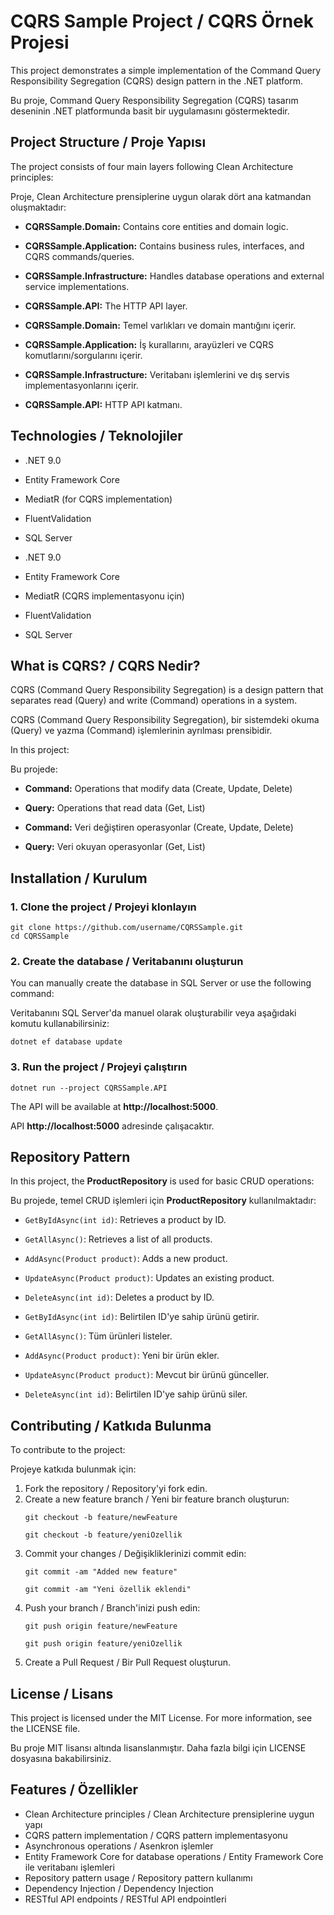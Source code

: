 # CQRS Sample Project / CQRS Örnek Projesi

This project demonstrates a simple implementation of the Command Query Responsibility Segregation (CQRS) design pattern in the .NET platform.

Bu proje, Command Query Responsibility Segregation (CQRS) tasarım deseninin .NET platformunda basit bir uygulamasını göstermektedir.

## Project Structure / Proje Yapısı

The project consists of four main layers following Clean Architecture principles:

Proje, Clean Architecture prensiplerine uygun olarak dört ana katmandan oluşmaktadır:

- **CQRSSample.Domain:** Contains core entities and domain logic.
- **CQRSSample.Application:** Contains business rules, interfaces, and CQRS commands/queries.
- **CQRSSample.Infrastructure:** Handles database operations and external service implementations.
- **CQRSSample.API:** The HTTP API layer.

- **CQRSSample.Domain:** Temel varlıkları ve domain mantığını içerir.
- **CQRSSample.Application:** İş kurallarını, arayüzleri ve CQRS komutlarını/sorgularını içerir.
- **CQRSSample.Infrastructure:** Veritabanı işlemlerini ve dış servis implementasyonlarını içerir.
- **CQRSSample.API:** HTTP API katmanı.

## Technologies / Teknolojiler

- .NET 9.0
- Entity Framework Core
- MediatR (for CQRS implementation)
- FluentValidation
- SQL Server

- .NET 9.0
- Entity Framework Core
- MediatR (CQRS implementasyonu için)
- FluentValidation
- SQL Server

## What is CQRS? / CQRS Nedir?

CQRS (Command Query Responsibility Segregation) is a design pattern that separates read (Query) and write (Command) operations in a system.

CQRS (Command Query Responsibility Segregation), bir sistemdeki okuma (Query) ve yazma (Command) işlemlerinin ayrılması prensibidir.

In this project:

Bu projede:

- **Command:** Operations that modify data (Create, Update, Delete)
- **Query:** Operations that read data (Get, List)

- **Command:** Veri değiştiren operasyonlar (Create, Update, Delete)
- **Query:** Veri okuyan operasyonlar (Get, List)

## Installation / Kurulum

### 1. Clone the project / Projeyi klonlayın
```
git clone https://github.com/username/CQRSSample.git
cd CQRSSample
```

### 2. Create the database / Veritabanını oluşturun
You can manually create the database in SQL Server or use the following command:

Veritabanını SQL Server'da manuel olarak oluşturabilir veya aşağıdaki komutu kullanabilirsiniz:
```
dotnet ef database update
```

### 3. Run the project / Projeyi çalıştırın
```
dotnet run --project CQRSSample.API
```
The API will be available at **http://localhost:5000**.

API **http://localhost:5000** adresinde çalışacaktır.

## Repository Pattern

In this project, the **ProductRepository** is used for basic CRUD operations:

Bu projede, temel CRUD işlemleri için **ProductRepository** kullanılmaktadır:

- `GetByIdAsync(int id)`: Retrieves a product by ID.
- `GetAllAsync()`: Retrieves a list of all products.
- `AddAsync(Product product)`: Adds a new product.
- `UpdateAsync(Product product)`: Updates an existing product.
- `DeleteAsync(int id)`: Deletes a product by ID.

- `GetByIdAsync(int id)`: Belirtilen ID'ye sahip ürünü getirir.
- `GetAllAsync()`: Tüm ürünleri listeler.
- `AddAsync(Product product)`: Yeni bir ürün ekler.
- `UpdateAsync(Product product)`: Mevcut bir ürünü günceller.
- `DeleteAsync(int id)`: Belirtilen ID'ye sahip ürünü siler.

## Contributing / Katkıda Bulunma

To contribute to the project:

Projeye katkıda bulunmak için:

1. Fork the repository / Repository'yi fork edin.
2. Create a new feature branch / Yeni bir feature branch oluşturun:
   ```
   git checkout -b feature/newFeature
   ```
   ```
   git checkout -b feature/yeniOzellik
   ```
3. Commit your changes / Değişikliklerinizi commit edin:
   ```
   git commit -am "Added new feature"
   ```
   ```
   git commit -am "Yeni özellik eklendi"
   ```
4. Push your branch / Branch'inizi push edin:
   ```
   git push origin feature/newFeature
   ```
   ```
   git push origin feature/yeniOzellik
   ```
5. Create a Pull Request / Bir Pull Request oluşturun.

## License / Lisans

This project is licensed under the MIT License. For more information, see the LICENSE file.

Bu proje MIT lisansı altında lisanslanmıştır. Daha fazla bilgi için LICENSE dosyasına bakabilirsiniz.

## Features / Özellikler

- Clean Architecture principles / Clean Architecture prensiplerine uygun yapı
- CQRS pattern implementation / CQRS pattern implementasyonu
- Asynchronous operations / Asenkron işlemler
- Entity Framework Core for database operations / Entity Framework Core ile veritabanı işlemleri
- Repository pattern usage / Repository pattern kullanımı
- Dependency Injection / Dependency Injection
- RESTful API endpoints / RESTful API endpointleri

